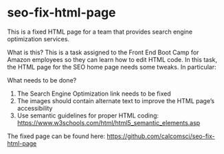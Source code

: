 # seo-fix-html-page
This is a fixed HTML page for a team that provides search engine optimization services.


What is this?
This is a task assigned to the Front End Boot Camp for Amazon employees so they can learn how to edit HTML code. In this task, the HTML page for the SEO home page needs some tweaks. In particular:

What needs to be done?
1) The Search Engine Optimization link needs to be fixed
2) The images should contain alternate text to improve the HTML page’s accessibility
3) Use semantic guidelines for proper HTML coding:  https://www.w3schools.com/html/html5_semantic_elements.asp

The fixed page can be found here:
https://github.com/calcomsci/seo-fix-html-page
